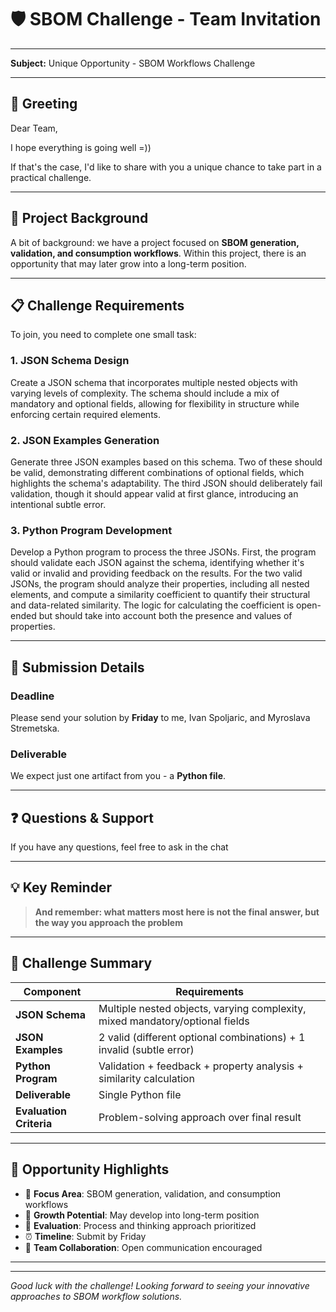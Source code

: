 


# 🛡️ SBOM Challenge - Team Invitation

---

**Subject:** Unique Opportunity - SBOM Workflows Challenge  

---

## 👋 **Greeting**

Dear Team,


I hope everything is going well =))

If that's the case, I'd like to share with you a unique chance to take part in a practical challenge.

---

## 🎯 **Project Background**

A bit of background: we have a project focused on **SBOM generation, validation, and consumption workflows**. Within this project, there is an opportunity that may later grow into a long-term position.

---

## 📋 **Challenge Requirements**

To join, you need to complete one small task:

### **1. JSON Schema Design**
Create a JSON schema that incorporates multiple nested objects with varying levels of complexity. The schema should include a mix of mandatory and optional fields, allowing for flexibility in structure while enforcing certain required elements.

### **2. JSON Examples Generation**
Generate three JSON examples based on this schema. Two of these should be valid, demonstrating different combinations of optional fields, which highlights the schema's adaptability. The third JSON should deliberately fail validation, though it should appear valid at first glance, introducing an intentional subtle error.

### **3. Python Program Development**
Develop a Python program to process the three JSONs. First, the program should validate each JSON against the schema, identifying whether it's valid or invalid and providing feedback on the results. For the two valid JSONs, the program should analyze their properties, including all nested elements, and compute a similarity coefficient to quantify their structural and data-related similarity. The logic for calculating the coefficient is open-ended but should take into account both the presence and values of properties.

---

## 📅 **Submission Details**

### **Deadline**
Please send your solution by **Friday** to me, Ivan Spoljaric, and Myroslava Stremetska.

### **Deliverable**
We expect just one artifact from you - a **Python file**.


---

## ❓ **Questions & Support**

If you have any questions, feel free to ask in the chat

---

## 💡 **Key Reminder**

> **And remember: what matters most here is not the final answer, but the way you approach the problem**

---

## 🎯 **Challenge Summary**

| Component | Requirements |
|-----------|-------------|
| **JSON Schema** | Multiple nested objects, varying complexity, mixed mandatory/optional fields |
| **JSON Examples** | 2 valid (different optional combinations) + 1 invalid (subtle error) |
| **Python Program** | Validation + feedback + property analysis + similarity calculation |
| **Deliverable** | Single Python file |
| **Evaluation Criteria** | Problem-solving approach over final result |

---

## 🚀 **Opportunity Highlights**

- 🎯 **Focus Area**: SBOM generation, validation, and consumption workflows
- 💼 **Growth Potential**: May develop into long-term position
- 🧠 **Evaluation**: Process and thinking approach prioritized
- ⏰ **Timeline**: Submit by Friday
- 👥 **Team Collaboration**: Open communication encouraged

---

--------------------------------------------------------------------------------------------------------------------------------------------------------------------------

*Good luck with the challenge! Looking forward to seeing your innovative approaches to SBOM workflow solutions.*
